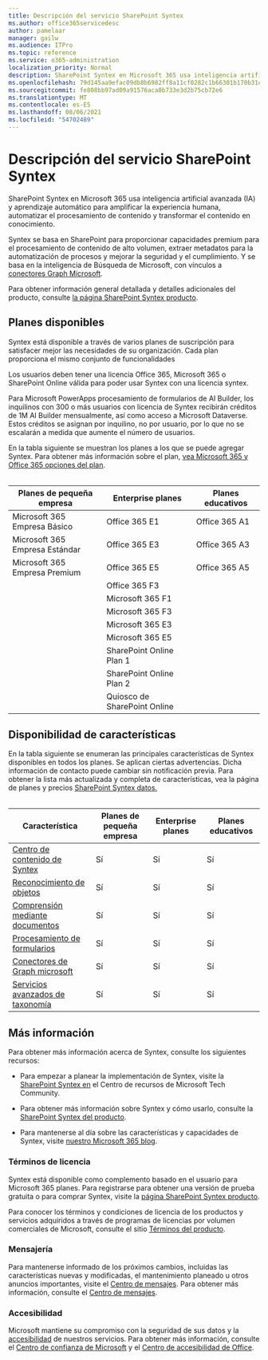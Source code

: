 ```yaml
---
title: Descripción del servicio SharePoint Syntex
ms.author: office365servicedesc
author: pamelaar
manager: gailw
ms.audience: ITPro
ms.topic: reference
ms.service: o365-administration
localization_priority: Normal
description: SharePoint Syntex en Microsoft 365 usa inteligencia artificial avanzada (IA) y aprendizaje automático para amplificar la experiencia humana, automatizar el procesamiento de contenido y transformar el contenido en conocimiento.
ms.openlocfilehash: 79d145aa9efac09db8b6982ff8a11cf0282c1b66301b170b31cd3680c431af3b
ms.sourcegitcommit: fe808bb97ad09a91576aca8b733e3d2b75cb72e6
ms.translationtype: MT
ms.contentlocale: es-ES
ms.lasthandoff: 08/06/2021
ms.locfileid: "54702489"
---
```

# <a name="sharepoint-syntex-service-description"></a>Descripción del servicio SharePoint Syntex 

SharePoint Syntex en Microsoft 365 usa inteligencia artificial avanzada (IA) y aprendizaje automático para amplificar la experiencia humana, automatizar el procesamiento de contenido y transformar el contenido en conocimiento.

Syntex se basa en SharePoint para proporcionar capacidades premium para el procesamiento de contenido de alto volumen, extraer metadatos para la automatización de procesos y mejorar la seguridad y el cumplimiento. Y se basa en la inteligencia de Búsqueda de Microsoft, con vínculos a [conectores Graph Microsoft](/microsoftsearch/connectors-overview).

Para obtener información general detallada y detalles adicionales del producto, consulte [la página SharePoint Syntex producto](https://aka.ms/sharepointsyntex).

## <a name="available-plans"></a>Planes disponibles

Syntex está disponible a través de varios planes de suscripción para satisfacer mejor las necesidades de su organización. Cada plan proporciona el mismo conjunto de funcionalidades

Los usuarios deben tener una licencia Office 365, Microsoft 365 o SharePoint Online válida para poder usar Syntex con una licencia syntex.

Para Microsoft PowerApps procesamiento de formularios de AI Builder, los inquilinos con 300 o más usuarios con licencia de Syntex recibirán créditos de 1M AI Builder mensualmente, así como acceso a Microsoft Dataverse. Estos créditos se asignan por inquilino, no por usuario, por lo que no se escalarán a medida que aumente el número de usuarios.

En la tabla siguiente se muestran los planes a los que se puede agregar Syntex. Para obtener más información sobre el plan, [vea Microsoft 365 y Office 365 opciones del plan](../office-365-platform-service-description/office-365-plan-options.md).<br><br>


| Planes de pequeña empresa            | Enterprise planes         | Planes educativos     |
| ------------------------------- | ------------------------ | ------------------- |
| Microsoft 365 Empresa Básico    | Office 365 E1            | Office 365 A1       |
| Microsoft 365 Empresa Estándar | Office 365 E3            | Office 365 A3       |
| Microsoft 365 Empresa Premium  | Office 365 E5            | Office 365 A5       |
|                                 | Office 365 F3            |                     |
|                                 | Microsoft 365 F1         |                     |
|                                 | Microsoft 365 F3         |                     |
|                                 | Microsoft 365 E3         |                     |
|                                 | Microsoft 365 E5         |                     |
|                                 | SharePoint Online Plan 1 |                     |
|                                 | SharePoint Online Plan 2 |                     |
|                                 | Quiosco de SharePoint Online  |                     |

## <a name="feature-availability"></a>Disponibilidad de características

En la tabla siguiente se enumeran las principales características de Syntex disponibles en todos los planes. Se aplican ciertas advertencias. Dicha información de contacto puede cambiar sin notificación previa. Para obtener la lista más actualizada y completa de características, vea la página de planes y precios [SharePoint Syntex datos.](https://www.microsoft.com/microsoft-365/enterprise/sharepoint-syntex)<br><br>

| Característica | Planes de pequeña empresa | Enterprise planes | Planes educativos |
|--|--|--|--|
| [Centro de contenido de Syntex](sharepoint-syntex-features.md#syntex-content-center) | Sí | Sí | Sí |
| [Reconocimiento de objetos](sharepoint-syntex-features.md#object-recognition) | Sí | Sí | Sí |
| [Comprensión mediante documentos](sharepoint-syntex-features.md#document-understanding) | Sí | Sí | Sí |
| [Procesamiento de formularios](sharepoint-syntex-features.md#form-processing) | Sí | Sí | Sí |
| [Conectores de Graph microsoft](sharepoint-syntex-features.md#microsoft-graph-content-connectors) | Sí | Sí | Sí |
| [Servicios avanzados de taxonomía](sharepoint-syntex-features.md#advanced-taxonomy-services) | Sí | Sí | Sí |

## <a name="learn-more"></a>Más información

Para obtener más información acerca de Syntex, consulte los siguientes recursos:

  - Para empezar a planear la implementación de Syntex, visite la [SharePoint Syntex en](https://resources.techcommunity.microsoft.com/sharepoint-syntex/) el Centro de recursos de Microsoft Tech Community.

  - Para obtener más información sobre Syntex y cómo usarlo, consulte la [SharePoint Syntex del producto](/microsoft-365/contentunderstanding/).

  - Para mantenerse al día sobre las características y capacidades de Syntex, visite [nuestro Microsoft 365 blog](https://go.microsoft.com/fwlink/?linkid=2084915).

### <a name="licensing-terms"></a>Términos de licencia

Syntex está disponible como complemento basado en el usuario para Microsoft 365 planes. Para registrarse para obtener una versión de prueba gratuita o para comprar Syntex, visite la [página SharePoint Syntex producto](https://aka.ms/sharepointsyntex).

Para conocer los términos y condiciones de licencia de los productos y servicios adquiridos a través de programas de licencias por volumen comerciales de Microsoft, consulte el sitio [Términos del producto](https://www.microsoft.com/licensing/terms/).

### <a name="messaging"></a>Mensajería 

Para mantenerse informado de los próximos cambios, incluidas las características nuevas y modificadas, el mantenimiento planeado u otros anuncios importantes, visite el [Centro de mensajes](https://go.microsoft.com/fwlink/p/?linkid=2070717). Para obtener más información, consulte el [Centro de mensajes](/microsoft-365/admin/manage/message-center).

### <a name="accessibility"></a>Accesibilidad

Microsoft mantiene su compromiso con la seguridad de sus datos y la [accesibilidad](https://www.microsoft.com/trust-center/compliance/accessibility) de nuestros servicios. Para obtener más información, consulte el [Centro de confianza de Microsoft](https://www.microsoft.com/trust-center) y el [Centro de accesibilidad de Office](https://support.office.com/article/ecab0fcf-d143-4fe8-a2ff-6cd596bddc6d).